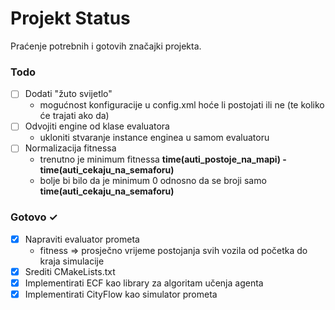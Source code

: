 # Projekt Status

Praćenje potrebnih i gotovih značajki projekta.

### Todo

- [ ] Dodati "žuto svijetlo"
    - mogućnost konfiguracije u config.xml hoće li postojati ili ne (te koliko će trajati ako da)
- [ ] Odvojiti engine od klase evaluatora
    - ukloniti stvaranje instance enginea u samom evaluatoru
- [ ] Normalizacija fitnessa
    - trenutno je minimum fitnessa **time(auti_postoje_na_mapi) - time(auti_cekaju_na_semaforu)**
    - bolje bi bilo da je minimum 0 odnosno da se broji samo **time(auti_cekaju_na_semaforu)**

### Gotovo ✓

- [x] Napraviti evaluator prometa
    - fitness => prosječno vrijeme postojanja svih vozila od početka do kraja simulacije
- [x] Srediti CMakeLists.txt
- [x] Implementirati ECF kao library za algoritam učenja agenta
- [x] Implementirati CityFlow kao simulator prometa